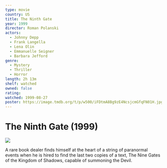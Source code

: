 ```yaml
---
type: movie
country: US
title: The Ninth Gate
year: 1999
director: Roman Polanski
actors:
  - Johnny Depp
  - Frank Langella
  - Lena Olin
  - Emmanuelle Seigner
  - Barbara Jefford
genre:
  - Mystery
  - Thriller
  - Horror
length: 2h 13m
shelf: watched
owned: false
rating:
watched: 1999-08-27
poster: https://image.tmdb.org/t/p/w500/iFDtmA8Bg9zE4NcsjcmGfqFN01H.jpg
---
```


# The Ninth Gate (1999)

![](https://image.tmdb.org/t/p/w500/iFDtmA8Bg9zE4NcsjcmGfqFN01H.jpg)

A rare book dealer finds himself at the heart of a string of paranormal events when he is hired to find the last two copies of a text, The Nine Gates of the Kingdom of Shadows, capable of summoning the Devil.